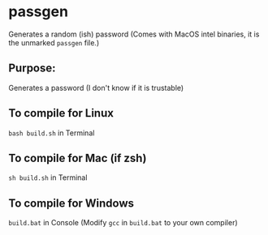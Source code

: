 # passgen
Generates a random (ish) password
(Comes with MacOS intel binaries, it is the unmarked `passgen` file.)

## Purpose:
Generates a password (I don't know if it is trustable)

## To compile for Linux
`bash build.sh` in Terminal
## To compile for Mac (if zsh)
`sh build.sh` in Terminal
## To compile for Windows
`build.bat` in Console (Modify `gcc` in `build.bat` to your own compiler)
